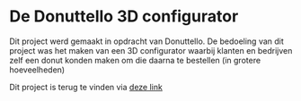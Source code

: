 # De Donuttello 3D configurator
Dit project werd gemaakt in opdracht van Donuttello. 
De bedoeling van dit project was het maken van een 3D configurator waarbij klanten en bedrijven zelf een donut konden maken om die daarna te bestellen (in grotere hoeveelheden)

Dit project is terug te vinden via [deze link](https://donuttello.nl/)
